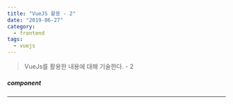 ```yaml
---
title: "VueJS 활용 - 2"
date: "2019-06-27"
category:
  - frontend
tags:
  - vuejs
---
```


> VueJs를 활용한 내용에 대해 기술한다. - 2

##### component

---
